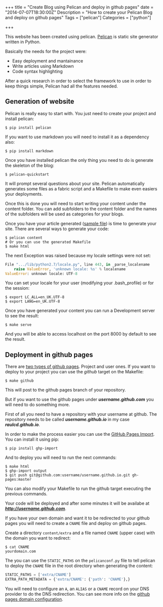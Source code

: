 +++
title = "Create Blog using Pelican and deploy in github pages"
date = "2014-07-07T18:30:00Z"
Description = "How to create your Pelican Blog and deploy on github pages"
Tags = ["pelican"]
Categories = ["python"]

+++

This website has been created using pelican. 
[Pelican](http://pelican.readthedocs.org/) is static site 
generator written in Python.

Basically the needs for the project were:

* Easy deployment and mantainance
* Write articles using Markdown
* Code syntax highlighting

After a quick research in order to select the framework 
to use in order to keep things simple, Pelican had all the features needed.

## Generation of website 

Pelican is really easy to start with. You just need to create your project and 
install pelican:

```console  
$ pip install pelican
```

If you want to use markdown you will need to install it as a dependency also:

```console
$ pip install markdown
```

Once you have installed pelican the only thing you need to do is generate the 
skeleton of the blog:

```console 
$ pelican-quickstart
```

It will prompt several questions about your site. Pelican automatically 
generates some files as a fabric script and a Makefile to make even easiers 
your deployments.

Once this is done you will need to start writing your content under the 
content folder. You can add subfolders to the content folder and the names 
of the subfolders will be used as categories for your blogs.

Once you have your article generated ([sample file](https://github.com/raulcd/fonti/blob/master/content/articles/generate_pelican_blog.md)) is time to generate 
your site. There are several ways to generate your code:

```console 
$ pelican content
# Or you can use the generated Makefile
$ make html
```

The next Exception was raised because my locale settings were 
not set:

```python
File ".../lib/python2.7/locale.py", line 443, in _parse_localename
    raise ValueError, 'unknown locale: %s' % localename
ValueError: unknown locale: UTF-8
```

You can set your locale for your user (modifying your .bash_profile) or 
for the session:

```console 
$ export LC_ALL=en_UK.UTF-8
$ export LANG=en_UK.UTF-8
```

Once you have generated your content you can run a Development server 
to see the result:

```console
$ make serve
```

And you will be able to access localhost on the port 8000 by default 
to see the result.

## Deployment in github pages

There are 
[two types of github pages](https://help.github.com/articles/user-organization-and-project-pages). 
Project and user ones. If you want 
to deploy to your project you can use the *github* target on the Makefile:

```console
$ make github
```

This will post to the github pages branch of your repository.

But if you want to use the github pages under ***username.github.com*** you 
will need to do something more.

First of all you need to have a repository with your username at github. The 
repository needs to be called ***username.github.io*** in my case 
***raulcd.github.io***.

In order to make the process easier you can use the 
[GitHub Pages Import](https://github.com/davisp/ghp-import). You can install 
it using pip:

```console
$ pip install ghp-import
```

And to deploy you will need to run the next commands:

```console
$ make html
$ ghp-import output
$ git push git@github.com:username/username.github.io.git gh-pages:master
```

You can also modify your Makefile to run the github target executing the 
previous commands.

Your code will be deployed and after some minutes it will be availabe at 
***http://username.github.com***.

If you have your own domain and want it to be redirected to your github pages 
you will need to create a `CNAME` file and deploy on github pages.

Create a directory `content/extra` and a file named `CNAME` (upper case) with 
the domain you want to redirect:

```console
$ cat CNAME
yourdomain.com
```

The you can use the `STATIC_PATHS` on the `pelicanconf.py` file to tell pelican 
to deploy the `CNAME` file in the root directory when generating the content:

```python
STATIC_PATHS = ['extra/CNAME']
EXTRA_PATH_METADATA = {'extra/CNAME': {'path': 'CNAME'},}
```

You will need to configure an `A`, an `ALIAS` or a `CNAME` record on your DNS 
provider to do the DNS redirection. You can see more info on the 
[github pages domain configuration](https://help.github.com/articles/adding-a-cname-file-to-your-repository).
